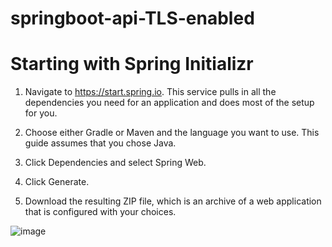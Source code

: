 # springboot-api-TLS-enabled

# Starting with Spring Initializr
1. Navigate to https://start.spring.io. This service pulls in all the dependencies you need for an application and does most of the setup for you.

2. Choose either Gradle or Maven and the language you want to use. This guide assumes that you chose Java.

3. Click Dependencies and select Spring Web.

4. Click Generate.

5. Download the resulting ZIP file, which is an archive of a web application that is configured with your choices.

![image](https://github.com/user-attachments/assets/32ebd709-5d0c-4ccb-870e-ea5433abf6b7)


